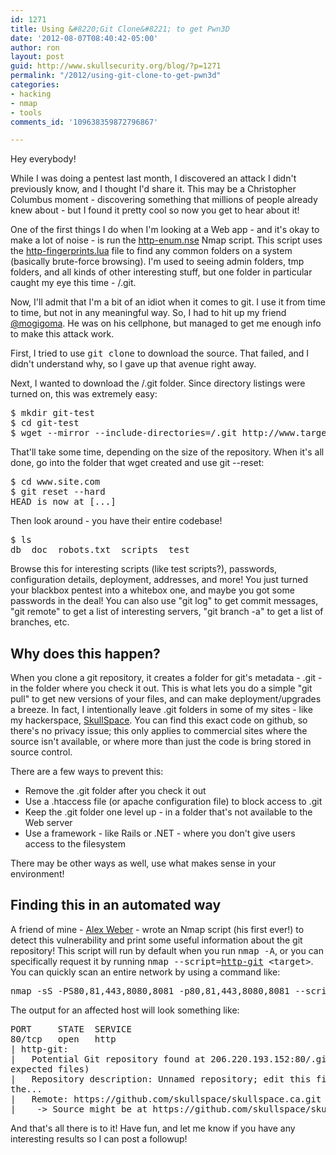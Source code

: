 ```yaml
---
id: 1271
title: Using &#8220;Git Clone&#8221; to get Pwn3D
date: '2012-08-07T08:40:42-05:00'
author: ron
layout: post
guid: http://www.skullsecurity.org/blog/?p=1271
permalink: "/2012/using-git-clone-to-get-pwn3d"
categories:
- hacking
- nmap
- tools
comments_id: '109638359872796867'

---
```


Hey everybody!

While I was doing a pentest last month, I discovered an attack I didn't previously know, and I thought I'd share it. This may be a Christopher Columbus moment - discovering something that millions of people already knew about - but I found it pretty cool so now you get to hear about it!

One of the first things I do when I'm looking at a Web app - and it's okay to make a lot of noise - is run the <a href="http://www.nmap.org/svn/scripts/http-enum.nse">http-enum.nse</a> Nmap script. This script uses the <a href='http://nmap.org/svn/nselib/data/http-fingerprints.lua'>http-fingerprints.lua</a> file to find any common folders on a system (basically brute-force browsing). I'm used to seeing admin folders, tmp folders, and all kinds of other interesting stuff, but one folder in particular caught my eye this time - /.git.
<!--more-->
Now, I'll admit that I'm a bit of an idiot when it comes to git. I use it from time to time, but not in any meaningful way. So, I had to hit up my friend <a href='http://www.twitter.com/mogigoma'>@mogigoma</a>. He was on his cellphone, but managed to get me enough info to make this attack work.

First, I tried to use <tt>git clone</tt> to download the source. That failed, and I didn't understand why, so I gave up that avenue right away.

Next, I wanted to download the /.git folder. Since directory listings were turned on, this was extremely easy:
<pre>$ mkdir git-test
$ cd git-test
$ wget --mirror --include-directories=/.git http://www.target.com/.git
</pre>

That'll take some time, depending on the size of the repository. When it's all done, go into the folder that wget created and use git --reset:
<pre>$ cd www.site.com
$ git reset --hard
HEAD is now at [...]</pre>

Then look around - you have their entire codebase!
<pre>$ ls
db  doc  robots.txt  scripts  test
</pre>

Browse this for interesting scripts (like test scripts?), passwords, configuration details, deployment, addresses, and more! You just turned your blackbox pentest into a whitebox one, and maybe you got some passwords in the deal! You can also use "git log" to get commit messages, "git remote" to get a list of interesting servers, "git branch -a" to get a list of branches, etc.
  
<h2>Why does this happen?</h2> 
When you clone a git repository, it creates a folder for git's metadata - .git - in the folder where you check it out. This is what lets you do a simple "git pull" to get new versions of your files, and can make deployment/upgrades a breeze. In fact, I intentionally leave .git folders in some of my sites - like my hackerspace, <a href='http://skullspace.ca/.git/'>SkullSpace</a>. You can find this exact code on github, so there's no privacy issue; this only applies to commercial sites where the source isn't available, or where more than just the code is bring stored in source control.

There are a few ways to prevent this:
<ul>
  <li>Remove the .git folder after you check it out</li>
  <li>Use a .htaccess file (or apache configuration file) to block access to .git</li>
  <li>Keep the .git folder one level up - in a folder that's not available to the Web server</li>
  <li>Use a framework - like Rails or .NET - where you don't give users access to the filesystem</li>
</ul>

There may be other ways as well, use what makes sense in your environment!

<h2>Finding this in an automated way</h2>
A friend of mine - <a href='https://www.twitter.com/AlexWebr'>Alex Weber</a> - wrote an Nmap script (his first ever!) to detect this vulnerability and print some useful information about the git repository! This script will run by default when you run <tt>nmap -A</tt>, or you can specifically request it by running <tt>nmap --script=<a href="http://www.nmap.org/svn/scripts/http-git.nse">http-git</a> &lt;target&gt;</tt>. You can quickly scan an entire network by using a command like:

<pre>nmap -sS -PS80,81,443,8080,8081 -p80,81,443,8080,8081 --script=http-git &lt;target&gt;</pre>

The output for an affected host will look something like:
<pre>
PORT     STATE  SERVICE
80/tcp   open   http
| http-git: 
|   Potential Git repository found at 206.220.193.152:80/.git/ (found 5 of 6
expected files)
|   Repository description: Unnamed repository; edit this file 'description' to name 
the...
|   Remote: https://github.com/skullspace/skullspace.ca.git
|_   -> Source might be at https://github.com/skullspace/skullspace.ca
</pre>

And that's all there is to it! Have fun, and let me know if you have any interesting results so I can post a followup!
